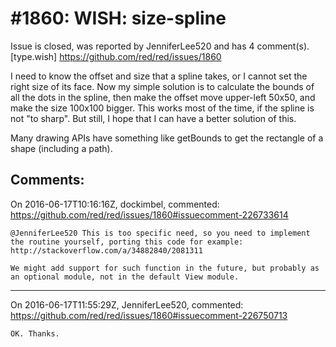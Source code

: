 
#1860: WISH: size-spline
================================================================================
Issue is closed, was reported by JenniferLee520 and has 4 comment(s).
[type.wish]
<https://github.com/red/red/issues/1860>

I need to know the offset and size that a spline takes, or I cannot set the right size of its face. Now my simple solution is to calculate the bounds of all the dots in the spline, then make the offset move upper-left 50x50, and make the size 100x100 bigger. This works most of the time, if the spline is not "to sharp". But still, I hope that I can have a better solution of this.

Many drawing APIs have something like getBounds to get the rectangle of a shape (including a path).



Comments:
--------------------------------------------------------------------------------

On 2016-06-17T10:16:16Z, dockimbel, commented:
<https://github.com/red/red/issues/1860#issuecomment-226733614>

    @JenniferLee520 This is too specific need, so you need to implement the routine yourself, porting this code for example: http://stackoverflow.com/a/34882840/2081311
    
    We might add support for such function in the future, but probably as an optional module, not in the default View module.

--------------------------------------------------------------------------------

On 2016-06-17T11:55:29Z, JenniferLee520, commented:
<https://github.com/red/red/issues/1860#issuecomment-226750713>

    OK. Thanks.

